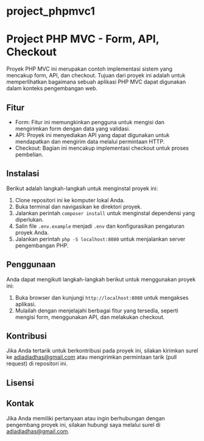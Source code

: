 # project_phpmvc1

# Project PHP MVC - Form, API, Checkout

Proyek PHP MVC ini merupakan contoh implementasi sistem yang mencakup form, API, dan checkout. Tujuan dari proyek ini adalah untuk memperlihatkan bagaimana sebuah aplikasi PHP MVC dapat digunakan dalam konteks pengembangan web.

## Fitur

- Form: Fitur ini memungkinkan pengguna untuk mengisi dan mengirimkan form dengan data yang validasi.
- API: Proyek ini menyediakan API yang dapat digunakan untuk mendapatkan dan mengirim data melalui permintaan HTTP.
- Checkout: Bagian ini mencakup implementasi checkout untuk proses pembelian.

## Instalasi

Berikut adalah langkah-langkah untuk menginstal proyek ini:

1. Clone repositori ini ke komputer lokal Anda.
2. Buka terminal dan navigasikan ke direktori proyek.
3. Jalankan perintah `composer install` untuk menginstal dependensi yang diperlukan.
4. Salin file `.env.example` menjadi `.env` dan konfigurasikan pengaturan proyek Anda.
5. Jalankan perintah `php -S localhost:8080` untuk menjalankan server pengembangan PHP.

## Penggunaan

Anda dapat mengikuti langkah-langkah berikut untuk menggunakan proyek ini:

1. Buka browser dan kunjungi `http://localhost:8080` untuk mengakses aplikasi.
2. Mulailah dengan menjelajahi berbagai fitur yang tersedia, seperti mengisi form, menggunakan API, dan melakukan checkout.

## Kontribusi

Jika Anda tertarik untuk berkontribusi pada proyek ini, silakan kirimkan surel ke adiadiadhas@gmail.com atau mengirimkan permintaan tarik (pull request) di repositori ini.

## Lisensi

<!-- Proyek ini dilisensikan di bawah [Nama Lisensi]. Silakan lihat file LICENSE untuk informasi lebih lanjut. -->

## Kontak

Jika Anda memiliki pertanyaan atau ingin berhubungan dengan pengembang proyek ini, silakan hubungi saya melalui surel di adiadiadhas@gmail.com.

